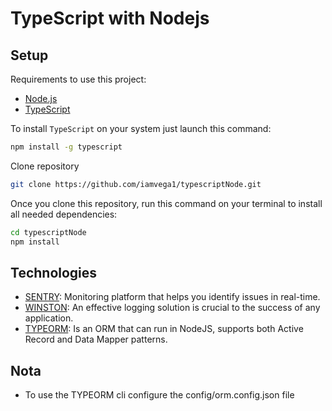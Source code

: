# TypeScript with Nodejs

## Setup

Requirements to use this project:

- [Node.js](https://nodejs.org/download/)
- [TypeScript](https://www.typescriptlang.org/index.html#download-links)

 To install `TypeScript` on your system just launch this command:

```bash
npm install -g typescript
```

Clone repository

```bash
git clone https://github.com/iamvega1/typescriptNode.git
```

Once you clone this repository, run this command on your terminal to install all needed dependencies:

```bash
cd typescriptNode
npm install
```

## Technologies
- [SENTRY](https://sentry.io/welcome/): Monitoring platform that helps you identify issues in real-time.
- [WINSTON](https://www.npmjs.com/package/winston): An effective logging solution is crucial to the success of any application.
- [TYPEORM](https://typeorm.io/): Is an ORM that can run in NodeJS, supports both Active Record and Data Mapper patterns.

## Nota

- To use the TYPEORM cli configure the config/orm.config.json file



